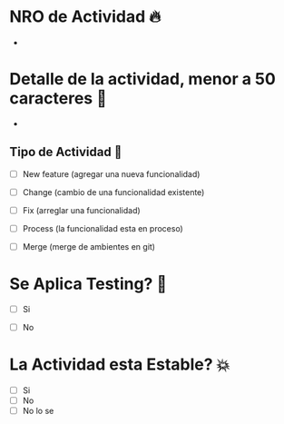 # NRO de Actividad 🔥
-


# Detalle de la actividad, menor a 50 caracteres 🧩
-


## Tipo de Actividad 📜
- [ ] New feature (agregar una nueva funcionalidad) 
- [ ] Change (cambio de una funcionalidad existente)
- [ ] Fix (arreglar una funcionalidad)
- [ ] Process (la funcionalidad esta en proceso)
- [ ] Merge (merge de ambientes en git)


# Se Aplica Testing? 🧪
- [ ] Si
- [ ] No


# La Actividad esta Estable? 💥
- [ ] Si
- [ ] No
- [ ] No lo se
